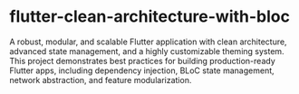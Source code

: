 # flutter-clean-architecture-with-bloc
A robust, modular, and scalable Flutter application with clean architecture, advanced state management, and a highly customizable theming system. This project demonstrates best practices for building production-ready Flutter apps, including dependency injection, BLoC state management, network abstraction, and feature modularization.
